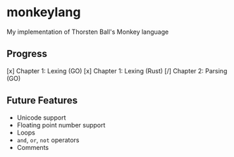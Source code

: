 # monkeylang
My implementation of Thorsten Ball's Monkey language

## Progress
[x] Chapter 1: Lexing (GO)
[x] Chapter 1: Lexing (Rust)
[/] Chapter 2: Parsing (GO)

## Future Features
- Unicode support
- Floating point number support
- Loops
- `and`, `or`, `not` operators
- Comments
